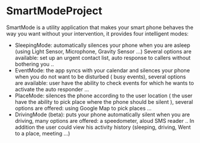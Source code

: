 # SmartModeProject

SmartMode is a utility application that makes your smart phone behaves the way you want
without your intervention, it provides four intelligent modes:
- SleepingMode: automatically silences your phone 
when you are asleep (using Light Sensor, Microphone, Gravity Sensor ...)
Several options are available: set up an urgent contact list, auto response to callers without bothering you ..
- EventMode: the app syncs with your calendar and silences
your phone when you do not want to be disturbed (
busy events), several options are available: user have the ability to check events for which he wants to activate the auto responder ...
- PlaceMode: silences the phone according to the user location ( the user have the ability to pick place where the phone should be silent ), several options
are offered: using Google
Map to pick places ...
- DrivingMode (beta): puts your phone automatically
silent when you are driving, many options
are offered: a speedometer, aloud SMS reader ..
In addition the user could view his activity history (sleeping,
driving, Went to a place, meeting ...)
